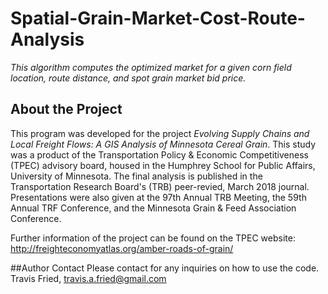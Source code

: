 # Spatial-Grain-Market-Cost-Route-Analysis

*This algorithm computes the optimized market for a given corn field location, route distance, and spot grain market bid price.* 

## About the Project
This program was developed for the project *Evolving Supply Chains and Local Freight Flows: A GIS Analysis of Minnesota Cereal Grain*. This study was a product of the Transportation Policy & Economic Competitiveness (TPEC) advisory board, housed in the Humphrey School for Public Affairs, University of Minnesota. The final analysis is published in the Transportation Research Board's (TRB) peer-revied, March 2018 journal. Presentations were also given at the 97th Annual TRB Meeting, the 59th Annual TRF Conference, and the Minnesota Grain & Feed Association Conference. 

Further information of the project can be found on the TPEC website: http://freighteconomyatlas.org/amber-roads-of-grain/

##Author Contact
Please contact for any inquiries on how to use the code.
Travis Fried, travis.a.fried@gmail.com
